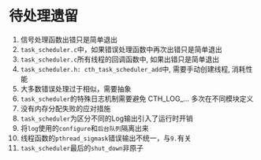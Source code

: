 
# 待处理遗留
1. 信号处理函数出错只是简单退出
2. `task_scheduler.c`中，如果错误处理函数中再次出错只是简单退出
3. `task_scheduler.c`所有线程的回调函数中, 如果出错只是简单退出
4. `task_scheduler.h: cth_task_scheduler_add`中, 需要手动创建线程, 消耗性能
5. 大多数错误处理过于相似，需要抽象
6. `task_scheduler`的特殊日志机制需要避免 CTH_LOG_... 多次在不同模块定义
7. 没有内存分配失败的应对措施
8. `task_scheduler`为区分不同的Log输出引入了运行时开销
9. 将`log`使用的`configure`和`后台队列`隔离出来
10. 线程函数的`pthread_sigmask`错误输出不统一，与`9.`有关
11. `task_scheduler`最后的`shut_down`非原子

